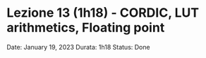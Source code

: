 # Lezione 13 (1h18) - CORDIC, LUT arithmetics, Floating point

Date: January 19, 2023
Durata: 1h18
Status: Done